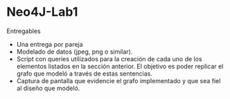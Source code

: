 # Neo4J-Lab1

Entregables

- Una entrega por pareja
- Modelado de datos (jpeg, png o similar).
- Script con queries utilizados para la creación de cada uno de los elementos listados
en la sección anterior. El objetivo es poder replicar el grafo que modeló a través de
estas sentencias.
- Captura de pantalla que evidencie el grafo implementado y que sea fiel al diseño que
modeló.
